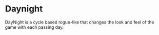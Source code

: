 # Daynight

DayNight is a cycle based rogue-like that changes the look and feel of the game with each passing day.
